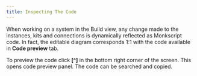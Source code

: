 ```yaml
---
title: Inspecting The Code
---
```


When working on a system in the Build view, any change made to the instances, kits and connections is dynamically reflected as Monkscript code. In fact, the editable diagram corresponds 1:1 with the code available in **Code preview** tab.

To preview the code click **\[^\]** in the bottom right corner of the screen. This opens code preview panel. The code can be searched and copied.

<Figure src="/img/docs/gui/gui17.png" />
